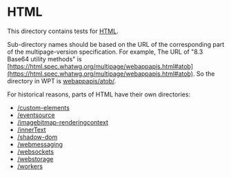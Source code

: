 # HTML

This directory contains tests for [HTML](https://html.spec.whatwg.org/multipage/).

Sub-directory names should be based on the URL of the corresponding part of the
multipage-version specification. For example, The URL of
"8.3 Base64 utility methods" is [https://html.spec.whatwg.org/multipage/webappapis.html#atob](https://html.spec.whatwg.org/multipage/webappapis.html#atob). So the directory in WPT is [webappapis/atob/](/html/webappapis/atob).

For historical reasons, parts of HTML have their own directories:

* [/custom-elements](/custom-elements)
* [/eventsource](/eventsource)
* [/imagebitmap-renderingcontext](/imagebitmap-renderingcontext)
* [/innerText](/innerText)
* [/shadow-dom](/shadow-dom)
* [/webmessaging](/webmessaging)
* [/websockets](/websockets)
* [/webstorage](/webstorage)
* [/workers](/workers)
